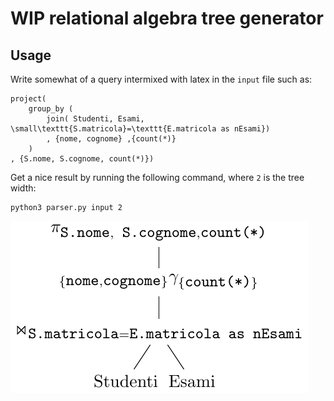 # WIP relational algebra tree generator

## Usage

Write somewhat of a query intermixed with latex in the `input` file such as:

```
project(
    group_by (
        join( Studenti, Esami, \small\texttt{S.matricola}=\texttt{E.matricola as nEsami})
        , {nome, cognome} ,{count(*)}
    )
, {S.nome, S.cognome, count(*)})
```

Get a nice result by running the following command, where `2` is the tree width:

```
python3 parser.py input 2
```

![image](https://github.com/mell-o-tron/RelationalAlgebraGenerator/blob/main/preview.png)
